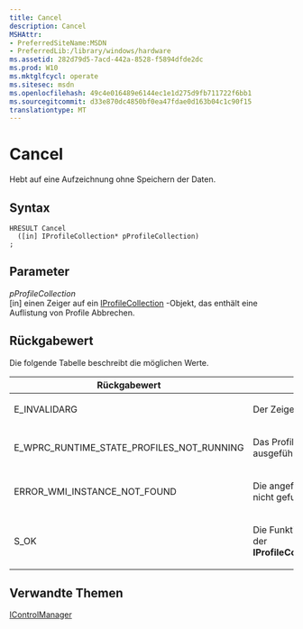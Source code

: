```yaml
---
title: Cancel
description: Cancel
MSHAttr:
- PreferredSiteName:MSDN
- PreferredLib:/library/windows/hardware
ms.assetid: 282d79d5-7acd-442a-8528-f5894dfde2dc
ms.prod: W10
ms.mktglfcycl: operate
ms.sitesec: msdn
ms.openlocfilehash: 49c4e016489e6144ec1e1d275d9fb711722f6bb1
ms.sourcegitcommit: d33e870dc4850bf0ea47fdae0d163b04c1c90f15
translationtype: MT
---
```

# <a name="cancel"></a>Cancel


Hebt auf eine Aufzeichnung ohne Speichern der Daten.

## <a name="syntax"></a>Syntax


``` syntax
HRESULT Cancel
  ([in] IProfileCollection* pProfileCollection)
;
```

## <a name="parameters"></a>Parameter


<a href="" id="pprofilecollection"></a>*pProfileCollection*  
\[in\] einen Zeiger auf ein [IProfileCollection](iprofilecollection.md) -Objekt, das enthält eine Auflistung von Profile Abbrechen.

## <a name="return-value"></a>Rückgabewert


Die folgende Tabelle beschreibt die möglichen Werte.

<table>
<colgroup>
<col width="50%" />
<col width="50%" />
</colgroup>
<thead>
<tr class="header">
<th>Rückgabewert</th>
<th>Beschreibung</th>
</tr>
</thead>
<tbody>
<tr class="odd">
<td><p>E_INVALIDARG</p></td>
<td><p>Der Zeiger war ungültig.</p></td>
</tr>
<tr class="even">
<td><p>E_WPRC_RUNTIME_STATE_PROFILES_NOT_RUNNING</p></td>
<td><p>Das Profil wird zurzeit nicht ausgeführt.</p></td>
</tr>
<tr class="odd">
<td><p>ERROR_WMI_INSTANCE_NOT_FOUND</p></td>
<td><p>Die angeforderte Instanz wurde nicht gefunden.</p></td>
</tr>
<tr class="even">
<td><p>S_OK</p></td>
<td><p>Die Funktion wurde erfolgreich der <strong>IProfileCollection</strong>zurückgegeben.</p></td>
</tr>
</tbody>
</table>

 

## <a name="related-topics"></a>Verwandte Themen


[IControlManager](icontrolmanager.md)

 

 







